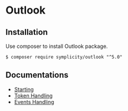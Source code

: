 # Outlook

## Installation

Use composer to install Outlook package.

```
$ composer require symplicity/outlook "^5.0"
```

## Documentations
- [Starting](docs/calendar-usage.md)
- [Token Handling](docs/token-usage.md)
- [Events Handling](docs/event-usage.md)




